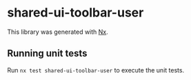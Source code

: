 # shared-ui-toolbar-user

This library was generated with [Nx](https://nx.dev).

## Running unit tests

Run `nx test shared-ui-toolbar-user` to execute the unit tests.
